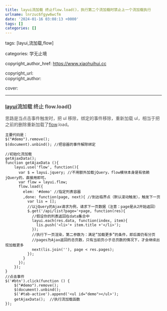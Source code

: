 ```yaml
---
title: layui流加载 终止flow.load()，执行第二个流加载时禁止上一个流加载执行
urlname: lnrzuc6fgyw6wcfm
date: '2024-01-16 03:08:13 +0000'
tags: []
categories: []
---
```


tags: [layui,流加载,flow]

categories: <font style="color:rgb(38, 38, 38);">学无止境</font>

copyright_author_href: https://www.xiaohuihui.cc

<font style="color:rgb(38, 38, 38);">copyright_url:  
</font><font style="color:rgb(38, 38, 38);">copyright_author: </font>

<font style="color:rgb(33, 37, 41);">cover:</font>

---

<font style="color:rgb(51, 51, 51);">  
</font>

### [<font style="color:rgb(51, 51, 51);">layui</font>](https://so.csdn.net/so/search?q=layui&spm=1001.2101.3001.7020)<font style="color:rgb(79, 79, 79);">流加载 终止 flow.load()</font>

<font style="color:rgb(77, 77, 77);">思路是当点击事件触发时，把 ul 移除，绑定的事件移除，重新加载 ul，相当于把之前的删除重新加载了</font>[<font style="color:rgb(51, 51, 51);">flow</font>](https://so.csdn.net/so/search?q=flow&spm=1001.2101.3001.7020)<font style="color:rgb(77, 77, 77);">.load。</font>

<font style="color:rgb(77, 77, 77);"></font>

```nginx
主要代码是：
$("#demo").remove();
$(document).unbind(); //把容器的事件解除绑定
```

```nginx
//初始化流加载
getAjaxData();
function getAjaxData (){
	layui.use('flow', function(){
	  var $ = layui.jquery; //不用额外加载jQuery，flow模块本身是有依赖jQuery的，直接用即可。
	  var flow = layui.flow;
	  flow.load({
	    elem: '#demo' //指定列表容器
	    ,done: function(page, next){ //到达临界点（默认滚动触发），触发下一页
	      var lis = [];
	      //以jQuery的Ajax请求为例，请求下一页数据（注意：page是从2开始返回）
	      $.get('/api/list?page='+page, function(res){
	        //假设你的列表返回在data集合中
	        layui.each(res.data, function(index, item){
	          lis.push('<li>'+ item.title +'</li>');
	        });
	        //执行下一页渲染，第二参数为：满足“加载更多”的条件，即后面仍有分页
	        //pages为Ajax返回的总页数，只有当前页小于总页数的情况下，才会继续出现加载更多
	        next(lis.join(''), page < res.pages);
	      });
	    }
	  });
	});
}
//点击事件
$('#btn').click(function () {
    $("#demo").remove();
    $(document).unbind();
    $('#tab-active').append('<ul id="demo"></ul>');
    getAjaxData();	//执行流加载函数
});

```
